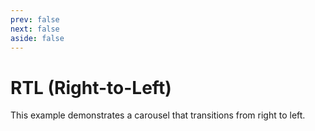 ```yaml
---
prev: false
next: false
aside: false
---
```


# RTL (Right-to-Left)

This example demonstrates a carousel that transitions from right to left.

<DocExample id="rtl"></DocExample>

<script setup lang="ts">
import DocExample from './DocExample.vue';
</script>
